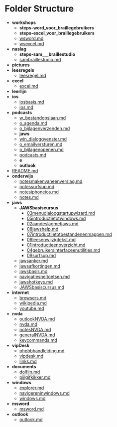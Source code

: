 # Folder Structure

- **workshops**
    - **steps-word_voor_braillegebruikers**
    - **steps-excel_voor_braillegebruikers**
    - [wsword.md](workshops/wsword.md)
    - [wsexcel.md](workshops/wsexcel.md)
- **naslag**
    - **steps-sam___braillestudio**
    - [sambraillestudio.md](naslag/sambraillestudio.md)
- **pictures**
- **leesregels**
    - [leesregel.md](leesregels/leesregel.md)
- **excel**
    - [excel.md](excel/excel.md)
- **leerlijn**
- **ios**
    - [iosbasis.md](ios/iosbasis.md)
    - [ios.md](ios/ios.md)
- **podcasts**
    - [w_bestandopslaan.md](podcasts/w_bestandopslaan.md)
    - [o_agenda.md](podcasts/o_agenda.md)
    - [o_bijlagenverzenden.md](podcasts/o_bijlagenverzenden.md)
    - **jaws**
    - [win_dialoggvenster.md](podcasts/win_dialoggvenster.md)
    - [o_emailversturen.md](podcasts/o_emailversturen.md)
    - [o_bijlagenopenen.md](podcasts/o_bijlagenopenen.md)
    - [podcasts.md](podcasts/podcasts.md)
    - **e**
    - **outlook**
- [README.md](README.md)
- **onderwijs**
    - [notesmakenvaneenverslag.md](onderwijs/notesmakenvaneenverslag.md)
    - [notessurfsup.md](onderwijs/notessurfsup.md)
    - [notesiphoneios.md](onderwijs/notesiphoneios.md)
    - [notes.md](onderwijs/notes.md)
- **jaws**
    - **JAWSbasiscursus**
        - [03menudialoogstartupwizard.md](jaws/JAWSbasiscursus/03menudialoogstartupwizard.md)
        - [05introductietotwindows.md](jaws/JAWSbasiscursus/05introductietotwindows.md)
        - [02aandeslagmetjaws.md](jaws/JAWSbasiscursus/02aandeslagmetjaws.md)
        - [08jawshelp.md](jaws/JAWSbasiscursus/08jawshelp.md)
        - [07introductiietotbestandenenmappen.md](jaws/JAWSbasiscursus/07introductiietotbestandenenmappen.md)
        - [06leesenwijzigtekst.md](jaws/JAWSbasiscursus/06leesenwijzigtekst.md)
        - [01introductieenoverzicht.md](jaws/JAWSbasiscursus/01introductieenoverzicht.md)
        - [04gebruikersinterfaceenutilities.md](jaws/JAWSbasiscursus/04gebruikersinterfaceenutilities.md)
        - [09surfsup.md](jaws/JAWSbasiscursus/09surfsup.md)
    - [jawsanker.md](jaws/jawsanker.md)
    - [jawsafkortingen.md](jaws/jawsafkortingen.md)
    - [jawsbasis.md](jaws/jawsbasis.md)
    - [navigatiesneltoetsen.md](jaws/navigatiesneltoetsen.md)
    - [jawshotkeys.md](jaws/jawshotkeys.md)
    - [JAWSbasiscursus.md](jaws/JAWSbasiscursus.md)
- **internet**
    - [browsers.md](internet/browsers.md)
    - [wikipedia.md](internet/wikipedia.md)
    - [youtube.md](internet/youtube.md)
- **nvda**
    - [outlookNVDA.md](nvda/outlookNVDA.md)
    - [nvda.md](nvda/nvda.md)
    - [notesNVDA.md](nvda/notesNVDA.md)
    - [generalNVDA.md](nvda/generalNVDA.md)
    - [keycommands.md](nvda/keycommands.md)
- **vipDesk**
    - [phpbbhandleiding.md](vipDesk/phpbbhandleiding.md)
    - [vipdesk.md](vipDesk/vipdesk.md)
    - [links.md](vipDesk/links.md)
- **documents**
    - [dolfijn.md](documents/dolfijn.md)
    - [pijlgifkikker.md](documents/pijlgifkikker.md)
- **windows**
    - [explorer.md](windows/explorer.md)
    - [navigereninwindows.md](windows/navigereninwindows.md)
    - [windows.md](windows/windows.md)
- **msword**
    - [msword.md](msword/msword.md)
- **outlook**
    - [outlook.md](outlook/outlook.md)
